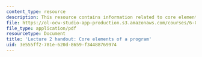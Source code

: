 ```yaml
---
content_type: resource
description: This resource contains information related to core elements of a program.
file: https://ol-ocw-studio-app-production.s3.amazonaws.com/courses/6-00sc-introduction-to-computer-science-and-programming-spring-2011/3e555ff2781e620d8659f34488769974_MIT6_00SCS11_lec02.pdf
file_type: application/pdf
resourcetype: Document
title: 'Lecture 2 handout: Core elements of a program'
uid: 3e555ff2-781e-620d-8659-f34488769974
---
```

